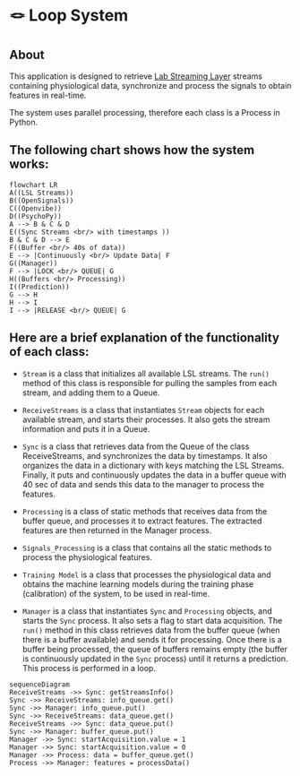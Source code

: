 # 🪢 Loop System

## About

This application is designed to retrieve [Lab Streaming Layer](https://github.com/sccn/labstreaminglayer) streams
containing physiological data, synchronize and process the signals to obtain features in real-time.

The system uses parallel processing, therefore each class is a Process in Python.

## The following chart shows how the system works:

```mermaid
flowchart LR 
A((LSL Streams)) 
B((OpenSignals)) 
C((Openvibe)) 
D((PsychoPy)) 
A --> B & C & D 
E((Sync Streams <br/> with timestamps )) 
B & C & D --> E 
F((Buffer <br/> 40s of data)) 
E --> |Continuously <br/> Update Data| F 
G((Manager)) 
F --> |LOCK <br/> QUEUE| G 
H((Buffers <br/> Processing)) 
I((Prediction)) 
G --> H 
H --> I 
I --> |RELEASE <br/> QUEUE| G 
```

## Here are a brief explanation of the functionality of each class:

- `Stream` is a class that initializes all available LSL streams. The `run()` method of this class is responsible for
  pulling the samples
  from each stream, and adding them to a Queue.

- `ReceiveStreams` is a class that instantiates `Stream` objects for each available stream, and starts their processes.
  It also gets the stream information and puts it in a Queue.

- `Sync` is a class that retrieves data from the Queue of the class ReceiveStreams, and synchronizes the data by
  timestamps. It also organizes the data in a dictionary with keys matching the LSL Streams. Finally, it puts and
  continuously updates the data in a buffer
  queue with 40 sec of data and sends this data to the manager to process the features.

- `Processing` is a class of static methods that receives data from the buffer queue, and processes it to extract
  features. The extracted
  features are then returned in the Manager process.

- `Signals_Processing` is a class that contains all the static methods to process the physiological features.

- `Training Model` is a class that processes the physiological data and obtains the machine learning models during the
  training phase (calibration) of the system, to be used in real-time.

- `Manager` is a class that instantiates `Sync` and `Processing` objects, and starts the `Sync` process. It also sets a
  flag to start data acquisition. The `run()` method in this class retrieves data from the buffer queue (when there is a
  buffer available) and sends it for processing. Once there is a buffer being processed, the queue of buffers remains
  empty (the buffer is
  continuously updated in the `Sync` process) until it returns a prediction. This process is performed in a loop.

```mermaid
sequenceDiagram
ReceiveStreams ->> Sync: getStreamsInfo()
Sync ->> ReceiveStreams: info_queue.get()
Sync ->> Manager: info_queue.put()
Sync ->> ReceiveStreams: data_queue.get()
ReceiveStreams ->> Sync: data_queue.put()
Sync ->> Manager: buffer_queue.put()
Manager ->> Sync: startAcquisition.value = 1
Manager ->> Sync: startAcquisition.value = 0
Manager ->> Process: data = buffer_queue.get()
Process ->> Manager: features = processData()
```
